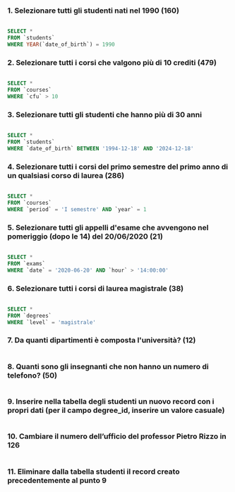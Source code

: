 ### 1. Selezionare tutti gli studenti nati nel 1990 (160)

```SQL

SELECT *
FROM `students`
WHERE YEAR(`date_of_birth`) = 1990

```

### 2. Selezionare tutti i corsi che valgono più di 10 crediti (479)

```SQL

SELECT *
FROM `courses`
WHERE `cfu` > 10

```
### 3. Selezionare tutti gli studenti che hanno più di 30 anni

```SQL

SELECT *
FROM `students`
WHERE `date_of_birth` BETWEEN '1994-12-18' AND '2024-12-18'

```
### 4. Selezionare tutti i corsi del primo semestre del primo anno di un qualsiasi corso di laurea (286)

```SQL

SELECT *
FROM `courses`
WHERE `period` = 'I semestre' AND `year` = 1

```
### 5. Selezionare tutti gli appelli d'esame che avvengono nel pomeriggio (dopo le 14) del 20/06/2020 (21)

```SQL

SELECT *
FROM `exams`
WHERE `date` = '2020-06-20' AND `hour` > '14:00:00'

```
### 6. Selezionare tutti i corsi di laurea magistrale (38)

```SQL

SELECT *
FROM `degrees`
WHERE `level` = 'magistrale'

```
### 7. Da quanti dipartimenti è composta l'università? (12)

```SQL

```
### 8. Quanti sono gli insegnanti che non hanno un numero di telefono? (50)

```SQL

```
### 9. Inserire nella tabella degli studenti un nuovo record con i propri dati (per il campo degree_id, inserire un valore casuale)

```SQL

```
### 10. Cambiare il numero dell’ufficio del professor Pietro Rizzo in 126

```SQL

```

### 11. Eliminare dalla tabella studenti il record creato precedentemente al punto 9

```SQL

```
